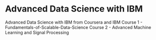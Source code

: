 # Advanced Data Science with IBM
Advanced Data Science with IBM from Coursera and IBM
Course 1 - Fundamentals-of-Scalable-Data-Science
Course 2 - Advanced Machine Learning and Signal Processing

